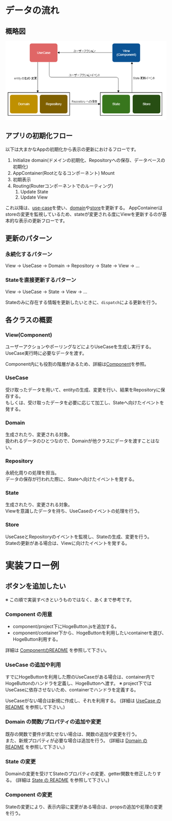 # データの流れ
## 概略図

![概略図](./img/workflow.png)

## アプリの初期化フロー

以下は大まかなAppの初期化から表示の更新におけるフローです。

1. Initialize domain(ドメインの初期化、Repositoryへの保存、データベースの初期化)
1. AppContainer(Rootとなるコンポーネント) Mount
1. 初期表示
1. Routing(Routerコンポーネントでのルーティング)
    1. Update State 
    1. Update View

これ以降は、[use-case](./use-case.md)を使い、[domain](./domain.md)や[store](./store.md)を更新する。
AppContainerはstoreの変更を監視しているため、stateが変更される度にViewを更新するのが基本的な表示の更新フローです。

## 更新のパターン
### 永続化するパターン
View -> UseCase -> Domain -> Repository -> State -> View -> ...

### Stateを直接更新するパターン
View -> UseCase -> State -> View -> ...

Stateのみに存在する情報を更新したいときに、`dispatch`による更新を行う。
## 各クラスの概要
### View(Component)
ユーザーアクションやポーリングなどによりUseCaseを生成し実行する。  
UseCase実行時に必要なデータを渡す。

Component内にも役割の階層があるため、詳細は[Component](./component.md)を参照。

### UseCase
受け取ったデータを用いて、entityの生成、変更を行い、結果をRepositoryに保存する。  
もしくは、受け取ったデータを必要に応じて加工し、Stateへ向けたイベントを発する。

### Domain
生成されたり、変更される対象。  
扱われるデータのひとつなので、Domainが他クラスにデータを渡すことはない。

### Repository
永続化周りの処理を担当。  
データの保存が行われた際に、Stateへ向けたイベントを発する。

### State
生成されたり、変更される対象。  
Viewを意識したデータを持ち、UseCaseのイベントの処理を行う。

### Store
UseCaseとRepositoryのイベントを監視し、Stateの生成、変更を行う。  
Stateの更新がある場合は、Viewに向けたイベントを発する。


# 実装フロー例

## ボタンを追加したい
※ この順で実装すべきというものではなく、あくまで参考です。

### Component の用意

- component/project下にHogeButton.jsを追加する。  
- component/container下から、HogeButtonを利用したいcontainerを選び、HogeButton利用する。  

詳細は [ComponentのREADME](./component.md) を参照して下さい。

### UseCase の追加や利用
すでにHogeButtonを利用した際のUseCaseがある場合は、container内でHogeButtonのハンドラを定義し、HogeButtonへ渡す。
※ project下ではUseCaseに依存させないため、containerでハンドラを定義する。

UseCaseがない場合は新規に作成し、それを利用する。
(詳細は [UseCase の README](./use-case.md) を参照して下さい。)

### Domain の関数/プロパティの追加や変更
既存の関数で要件が満たせない場合は、関数の追加や変更を行う。  
また、新規プロパティが必要な場合は追加を行う。
(詳細は [Domain の README](./domain.md) を参照して下さい。)

### State の変更
Domainの変更を受けてStateのプロパティの変更、getter関数を修正したりする。
(詳細は [State の README](./store.md) を参照して下さい。)

### Component の変更
Stateの変更により、表示内容に変更がある場合は、propsの追加や処理の変更を行う。

